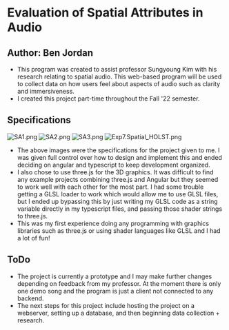 # Evaluation of Spatial Attributes in Audio 
## Author: Ben Jordan

- This program was created to assist professor Sungyoung Kim with his research relating to spatial audio. 
This web-based program will be used to collect data on how users feel about aspects of audio such as clarity and 
immersiveness.
- I created this project part-time throughout the Fall '22 semester.

## Specifications
![SA1.png](..%2FSA1.png)
![SA2.png](..%2FSA2.png)
![SA3.png](..%2FSA3.png)
![Exp7.Spatial_HOLST.png](..%2FExp7.Spatial_HOLST.png)
- The above images were the specifications for the project given to me. I was given full control over how to 
design and implement this and ended deciding on angular and typescript to keep development organized.
- I also chose to use three.js for the 3D graphics. It was difficult to find any example projects combining three.js and 
Angular but they seemed to work well with each other for the most part. I had some trouble getting a GLSL loader to work
which would allow me to use GLSL files, but I ended up bypassing this by just writing my GLSL code as a string variable directly 
in my typescript files, and passing those shader strings to three.js.
- This was my first experience doing any programming with graphics libraries
such as three.js or using shader languages like GLSL and I had a lot of fun!


## ToDo
- The project is currently a prototype and I may make further changes depending on feedback from my professor. At the 
moment there is only one demo song and the program is just a client not connected to any backend.
- The next steps for this project include hosting the project on a webserver, setting up a database, and then
beginning data collection + research.
